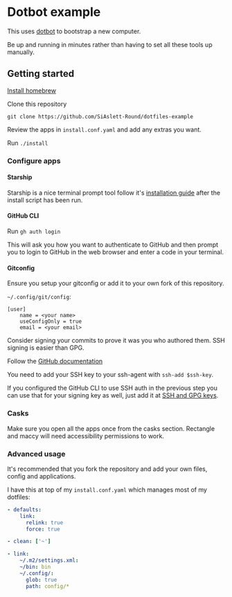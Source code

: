 # Dotbot example

This uses [dotbot](https://github.com/anishathalye/dotbot) to bootstrap a new computer.

Be up and running in minutes rather than having to set all these tools up manually.

## Getting started

[Install homebrew](https://brew.sh/)

Clone this repository

```
git clone https://github.com/SiAslett-Round/dotfiles-example
```

Review the apps in `install.conf.yaml` and add any extras you want.

Run `./install`

### Configure apps

#### Starship

Starship is a nice terminal prompt tool follow it's [installation guide](https://starship.rs/guide) after the install script has been run.

#### GitHub CLI

Run `gh auth login`

This will ask you how you want to authenticate to GitHub and then prompt you to login to GitHub in the web browser and enter a code in your terminal.

#### Gitconfig

Ensure you setup your gitconfig or add it to your own fork of this repository.

`~/.config/git/config`:
```
[user]
	name = <your name>
	useConfigOnly = true
	email = <your email>
```

Consider signing your commits to prove it was you who authored them.
SSH signing is easier than GPG.

Follow the [GitHub documentation](https://docs.github.com/en/authentication/managing-commit-signature-verification/telling-git-about-your-signing-key#telling-git-about-your-ssh-key)

You need to add your SSH key to your ssh-agent with `ssh-add $ssh-key`.

If you configured the GitHub CLI to use SSH auth in the previous step you can use that for your signing key as well, just add it at [SSH and GPG keys](https://github.com/settings/keys).

### Casks

Make sure you open all the apps once from the casks section.
Rectangle and maccy will need accessibility permissions to work.

### Advanced usage

It's recommended that you fork the repository and add your own files, config and applications.

I have this at top of my `install.conf.yaml` which manages most of my dotfiles:

```yaml
- defaults:
    link:
      relink: true
      force: true

- clean: ['~']

- link:
    ~/.m2/settings.xml:
    ~/bin: bin
    ~/.config/:
      glob: true
      path: config/*
```
